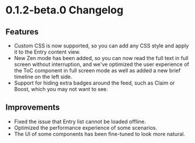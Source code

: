 # 0.1.2-beta.0 Changelog

## Features

- Custom CSS is now supported, so you can add any CSS style and apply it to the Entry content view.
- New Zen mode has been added, so you can now read the full text in full screen without interruption, and we've optimized the user experience of the ToC component in full screen mode as well as added a new brief timeline on the left side.
- Support for hiding extra badges around the feed, such as Claim or Boost, which you may not want to see.

## Improvements

- Fixed the issue that Entry list cannot be loaded offline.
- Optimized the performance experience of some scenarios.
- The UI of some components has been fine-tuned to look more natural.
